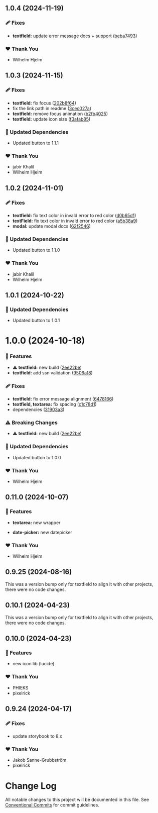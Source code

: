 ## 1.0.4 (2024-11-19)

### 🩹 Fixes

- **textfield:** update error message docs + support ([beba7493](https://github.com/migrationsverket/midas/commit/beba7493))

### ❤️  Thank You

- Wilhelm Hjelm

## 1.0.3 (2024-11-15)

### 🩹 Fixes

- **textfield:** fix focus ([202b8f64](https://github.com/migrationsverket/midas/commit/202b8f64))
- fix the link path in readme ([3cec027a](https://github.com/migrationsverket/midas/commit/3cec027a))
- **textfield:** remove focus animation ([b2fb4025](https://github.com/migrationsverket/midas/commit/b2fb4025))
- **textfield:** update icon size ([f3afab85](https://github.com/migrationsverket/midas/commit/f3afab85))

### 🧱 Updated Dependencies

- Updated button to 1.1.1

### ❤️  Thank You

- jabir Khalil
- Wilhelm Hjelm

## 1.0.2 (2024-11-01)

### 🩹 Fixes

- **textfield:** fix text color in invald error to red color ([d0b65d1](https://github.com/migrationsverket/midas/commit/d0b65d1))
- **textField:** fix text color in invald error to red color ([a5b38a9](https://github.com/migrationsverket/midas/commit/a5b38a9))
- **modal:** update modal docs ([62f2546](https://github.com/migrationsverket/midas/commit/62f2546))

### 🧱 Updated Dependencies

- Updated button to 1.1.0

### ❤️  Thank You

- jabir Khalil
- Wilhelm Hjelm

## 1.0.1 (2024-10-22)

### 🧱 Updated Dependencies

- Updated button to 1.0.1

# 1.0.0 (2024-10-18)

### 🚀 Features

- ⚠️ **textfield:** new build ([2ee22be](https://github.com/migrationsverket/midas/commit/2ee22be))
- **textfield:** add ssn validation ([9506a18](https://github.com/migrationsverket/midas/commit/9506a18))

### 🩹 Fixes

- **textfield:** fix error message alignment ([6478166](https://github.com/migrationsverket/midas/commit/6478166))
- **textfield, textarea:** fix spacing ([c1c78d1](https://github.com/migrationsverket/midas/commit/c1c78d1))
- dependencies ([31903a3](https://github.com/migrationsverket/midas/commit/31903a3))

### ⚠️ Breaking Changes

- ⚠️ **textfield:** new build ([2ee22be](https://github.com/migrationsverket/midas/commit/2ee22be))

### 🧱 Updated Dependencies

- Updated button to 1.0.0

### ❤️ Thank You

- Wilhelm Hjelm

## 0.11.0 (2024-10-07)

### 🚀 Features

- **textarea:** new wrapper

- **date-picker:** new datepicker

### ❤️ Thank You

- Wilhelm Hjelm

## 0.9.25 (2024-08-16)

This was a version bump only for textfield to align it with other projects, there were no code changes.

## 0.10.1 (2024-04-23)

This was a version bump only for textfield to align it with other projects, there were no code changes.

## 0.10.0 (2024-04-23)

### 🚀 Features

- new icon lib (lucide)

### ❤️ Thank You

- PHIEKS
- pixelrick

## 0.9.24 (2024-04-17)

### 🩹 Fixes

- update storybook to 8.x

### ❤️ Thank You

- Jakob Sanne-Grubbström
- pixelrick

# Change Log

All notable changes to this project will be documented in this file.
See [Conventional Commits](https://conventionalcommits.org) for commit guidelines.
